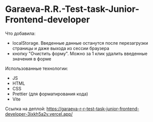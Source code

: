 # Garaeva-R.R.-Test-task-Junior-Frontend-developer

Что добавила:

- localStorage. Введенные данные останутся после перезагрузки страницы и даже выхода из сессии браузера
- кнопку "Очистить форму". Можно за 1 клик удалить введенные значения в форме

Использованные технологии:

- JS
- HTML
- CSS
- Prettier (для форматирования кода)
- Vite

Ссылка на деплой:
https://garaeva-r-r-test-task-junior-frontend-developer-3ixkh5a2v.vercel.app/
